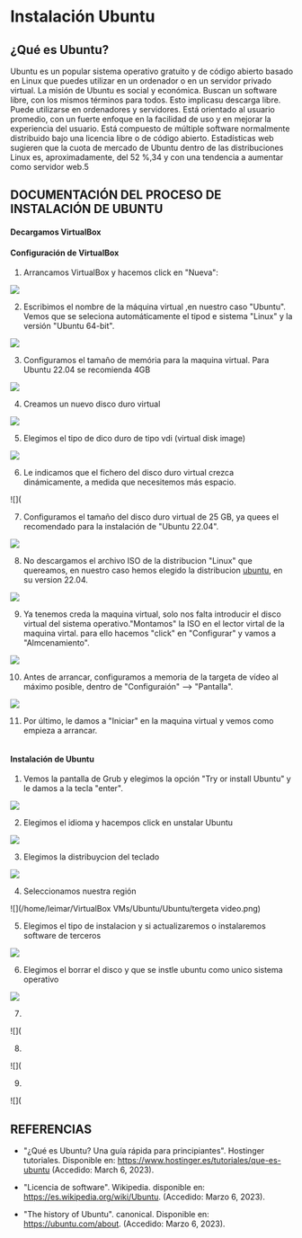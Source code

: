 # Instalación Ubuntu

## ¿Qué es Ubuntu?

Ubuntu es un popular sistema operativo gratuito y de código abierto basado en Linux que puedes utilizar en un ordenador o en un servidor privado virtual.
La misión de Ubuntu es social y económica. Buscan un software libre, con los mismos términos para todos. Esto implicasu descarga libre.
Puede utilizarse en ordenadores y servidores. Está orientado al usuario promedio, con un fuerte enfoque en la facilidad de uso y en mejorar la experiencia del usuario. Está compuesto de múltiple software normalmente distribuido bajo una licencia libre o de código abierto. Estadísticas web sugieren que la cuota de mercado de Ubuntu dentro de las distribuciones Linux es, aproximadamente, del 52 %,3​4​ y con una tendencia a aumentar como servidor web.5​ 

## DOCUMENTACIÓN DEL PROCESO DE INSTALACIÓN DE UBUNTU

#### Decargamos VirtualBox

#### Configuración de VirtualBox

1. Arrancamos VirtualBox y hacemos click en "Nueva":

![](https://github.com/puiig/Instalaci-nUbuntu/blob/main/configuraci%C3%B3n%201%20instalaci%C3%B3n.png)

2. Escribimos el nombre de la máquina virtual ,en nuestro caso "Ubuntu". Vemos que se seleciona automáticamente el tipod e sistema "Linux" y la versión "Ubuntu 64-bit".

![](https://github.com/puiig/Instalaci-nUbuntu/blob/main/instalaci%C3%B3n.png)

3. Configuramos el tamaño de memória para la maquina virtual. Para Ubuntu 22.04 se recomienda 4GB

![](https://github.com/puiig/Instalaci-nUbuntu/blob/main/tergeta%20video.png)

4. Creamos un nuevo disco duro virtual

![](https://github.com/puiig/Instalaci-nUbuntu/blob/main/configuraci%C3%B3n%202.png)

5. Elegimos el tipo de dico duro de tipo vdi (virtual disk image)

![](https://github.com/puiig/Instalaci-nUbuntu/blob/main/configiuraci%C3%B3n%203.png)

6. Le indicamos que el fichero del disco duro virtual crezca dinámicamente, a medida que necesitemos más espacio.

![](

7. Configuramos el tamaño del disco duro virtual de 25 GB, ya quees el recomendado para la instalación de "Ubuntu 22.04".

![](https://github.com/puiig/Instalaci-nUbuntu/blob/main/25%20gb.png)

8. No descargamos  el archivo ISO de la distribucion "Linux" que quereamos, en nuestro caso hemos elegido la distribucion [ubuntu](https://ubuntu.com/download), en su version 22.04.

![](https://github.com/puiig/Instalaci-nUbuntu/blob/main/iso.png)


9. Ya tenemos creda la maquina virtual, solo nos falta introducir el disco virtual del sistema operativo."Montamos" la ISO en el lector virtal de la maquina virtal. para ello hacemos "click" en "Configurar" y vamos a "Almcenamiento".

![](https://github.com/puiig/Instalaci-nUbuntu/blob/main/disco%20iso.png)

10. Antes de arrancar, configuramos a memoria de la targeta de vídeo al máximo posible, dentro de "Configuraión" --> "Pantalla".

![](https://github.com/puiig/Instalaci-nUbuntu/blob/main/tergeta%20video.png)

11. Por último, le damos a "Iniciar" en la maquina virtual y vemos como empieza a arrancar.

![]()

#### Instalación de Ubuntu

1. Vemos la pantalla de Grub y elegimos la opción "Try or install Ubuntu" y le damos a la tecla "enter".

![](https://github.com/puiig/Instalaci-nUbuntu/blob/main/VirtualBox_Ubuntu%20inicio.png)

2. Elegimos el idioma y hacempos click en unstalar Ubuntu

![](https://github.com/puiig/Instalaci-nUbuntu/blob/main/Elecci%C3%B3n.png)

3. Elegimos la distribuycion del teclado

![](https://github.com/puiig/Instalaci-nUbuntu/blob/main/teclado.png)

4. Seleccionamos nuestra región

![](/home/leimar/VirtualBox VMs/Ubuntu/Ubuntu/tergeta video.png)

5. Elegimos el tipo de instalacion y si actualizaremos o instalaremos software de terceros

![](https://github.com/puiig/Instalaci-nUbuntu)

6. Elegimos el borrar el disco y que se instle ubuntu como unico sistema operativo

![](https://github.com/puiig/Instalaci-nUbuntu)

7.

![](

8.


![](

9.

![](

## REFERENCIAS

* "¿Qué es Ubuntu? Una guía rápida para principiantes". Hostinger tutoriales. Disponible en: https://www.hostinger.es/tutoriales/que-es-ubuntu (Accedido: March 6, 2023).

* "Licencia de software". Wikipedia. disponible en: https://es.wikipedia.org/wiki/Ubuntu. (Accedido: Marzo 6, 2023).

* "The history of Ubuntu". canonical. Disponible en: https://ubuntu.com/about. (Accedido: Marzo 6, 2023).
